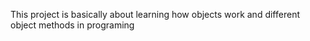 This project is basically about learning how objects work and different object methods in programing